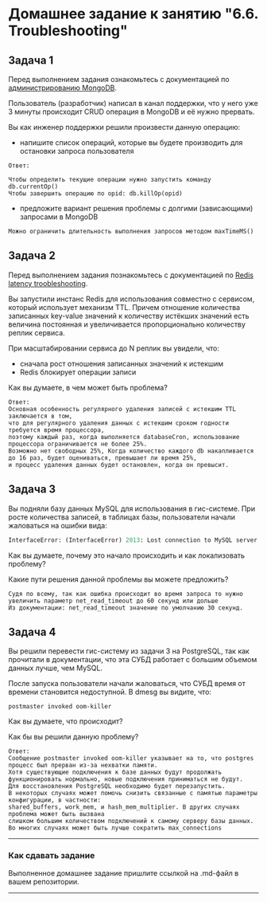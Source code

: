 # Домашнее задание к занятию "6.6. Troubleshooting"

## Задача 1

Перед выполнением задания ознакомьтесь с документацией по [администрированию MongoDB](https://docs.mongodb.com/manual/administration/).

Пользователь (разработчик) написал в канал поддержки, что у него уже 3 минуты происходит CRUD операция в MongoDB и её 
нужно прервать. 

Вы как инженер поддержки решили произвести данную операцию:
- напишите список операций, которые вы будете производить для остановки запроса пользователя
```
Ответ:

Чтобы определить текущие операции нужно запустить команду db.currentOp()
Чтобы завершить операцию по opid: db.killOp(opid)
```

- предложите вариант решения проблемы с долгими (зависающими) запросами в MongoDB
```
Можно ограничить длительность выполнения запросов методом maxTimeMS()

```

## Задача 2

Перед выполнением задания познакомьтесь с документацией по [Redis latency troobleshooting](https://redis.io/topics/latency).

Вы запустили инстанс Redis для использования совместно с сервисом, который использует механизм TTL. 
Причем отношение количества записанных key-value значений к количеству истёкших значений есть величина постоянная и
увеличивается пропорционально количеству реплик сервиса. 

При масштабировании сервиса до N реплик вы увидели, что:
- сначала рост отношения записанных значений к истекшим
- Redis блокирует операции записи

Как вы думаете, в чем может быть проблема?
 
```
Ответ:
Основная особенность регулярного удаления записей с истекшим TTL заключается в том, 
что для регулярного удаления данных с истекшим сроком годности требуется время процессора, 
поэтому каждый раз, когда выполняется databaseCron, использование процессора ограничивается не более 25%.
Возможно нет свободных 25%, Когда количество каждого db накапливается до 16 раз, будет оцениваться, превышает ли время 25%, 
и процесс удаления данных будет остановлен, когда он превысит.

```
## Задача 3

Вы подняли базу данных MySQL для использования в гис-системе. При росте количества записей, в таблицах базы,
пользователи начали жаловаться на ошибки вида:
```python
InterfaceError: (InterfaceError) 2013: Lost connection to MySQL server during query u'SELECT..... '
```

Как вы думаете, почему это начало происходить и как локализовать проблему?

Какие пути решения данной проблемы вы можете предложить?

```
Судя по всему, так как ошибка происходит во время запроса то нужно увеличить параметр net_read_timeout до 60 секунд или дольше
Из документации: net_read_timeout значение по умолчанию 30 секунд.
```


## Задача 4


Вы решили перевести гис-систему из задачи 3 на PostgreSQL, так как прочитали в документации, что эта СУБД работает с 
большим объемом данных лучше, чем MySQL.

После запуска пользователи начали жаловаться, что СУБД время от времени становится недоступной. В dmesg вы видите, что:

`postmaster invoked oom-killer`

Как вы думаете, что происходит?

Как бы вы решили данную проблему?

```
Ответ:
Сообщение postmaster invoked oom-killer указывает на то, что postgres процесс был прерван из-за нехватки памяти. 
Хотя существующие подключения к базе данных будут продолжать функционировать нормально, новые подключения приниматься не будут. 
Для восстановления PostgreSQL необходимо будет перезапустить.
В некоторых случаях может помочь снизить связанные с памятью параметры конфигурации, в частности:
shared_buffers, work_mem, и hash_mem_multiplier. В других случаях проблема может быть вызвана 
слишком большим количеством подключений к самому серверу базы данных. Во многих случаях может быть лучше сократить max_connections
```
---

### Как cдавать задание

Выполненное домашнее задание пришлите ссылкой на .md-файл в вашем репозитории.

---
